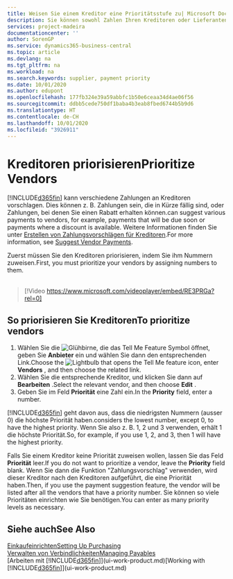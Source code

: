 ```yaml
---
title: Weisen Sie einem Kreditor eine Prioritätsstufe zu| Microsoft Docs
description: Sie können sowohl Zahlen Ihren Kreditoren oder Lieferanten zuweisen, um sie zu priorisieren und Zahlungsvorschläge in  Business Central zu erleichtern.
services: project-madeira
documentationcenter: ''
author: SorenGP
ms.service: dynamics365-business-central
ms.topic: article
ms.devlang: na
ms.tgt_pltfrm: na
ms.workload: na
ms.search.keywords: supplier, payment priority
ms.date: 10/01/2020
ms.author: edupont
ms.openlocfilehash: 177fb324e39a59abbfc1b50e6ceaa34d4ae06f56
ms.sourcegitcommit: ddbb5cede750df1baba4b3eab8fbed6744b5b9d6
ms.translationtype: HT
ms.contentlocale: de-CH
ms.lasthandoff: 10/01/2020
ms.locfileid: "3926911"
---
```

# <a name="prioritize-vendors"></a><span data-ttu-id="c7eb4-103">Kreditoren priorisieren</span><span class="sxs-lookup"><span data-stu-id="c7eb4-103">Prioritize Vendors</span></span>
[!INCLUDE[d365fin](includes/d365fin_md.md)] <span data-ttu-id="c7eb4-104">kann verschiedene Zahlungen an Kreditoren vorschlagen. Dies können z. B. Zahlungen sein, die in Kürze fällig sind, oder Zahlungen, bei denen Sie einen Rabatt erhalten können.</span><span class="sxs-lookup"><span data-stu-id="c7eb4-104">can suggest various payments to vendors, for example, payments that will be due soon or payments where a discount is available.</span></span> <span data-ttu-id="c7eb4-105">Weitere Informationen finden Sie unter [Erstellen von Zahlungsvorschlägen für Kreditoren](payables-how-suggest-vendor-payments.md).</span><span class="sxs-lookup"><span data-stu-id="c7eb4-105">For more information, see [Suggest Vendor Payments](payables-how-suggest-vendor-payments.md).</span></span>

<span data-ttu-id="c7eb4-106">Zuerst müssen Sie den Kreditoren priorisieren, indem Sie ihm Nummern zuweisen.</span><span class="sxs-lookup"><span data-stu-id="c7eb4-106">First, you must prioritize your vendors by assigning numbers to them.</span></span>
<br><br>
> [!Video https://www.microsoft.com/videoplayer/embed/RE3PRGa?rel=0]

## <a name="to-prioritize-vendors"></a><span data-ttu-id="c7eb4-107">So priorisieren Sie Kreditoren</span><span class="sxs-lookup"><span data-stu-id="c7eb4-107">To prioritize vendors</span></span>
1. <span data-ttu-id="c7eb4-108">Wählen Sie die ![Glühbirne, die das Tell Me Feature](media/ui-search/search_small.png "Tell Me-Funktion") Symbol öffnet, geben Sie **Anbieter** ein und wählen Sie dann den entsprechenden Link.</span><span class="sxs-lookup"><span data-stu-id="c7eb4-108">Choose the ![Lightbulb that opens the Tell Me feature](media/ui-search/search_small.png "Tell me what you want to do") icon, enter **Vendors** , and then choose the related link.</span></span>
2. <span data-ttu-id="c7eb4-109">Wählen Sie die entsprechende Kreditor, und klicken Sie dann auf **Bearbeiten** .</span><span class="sxs-lookup"><span data-stu-id="c7eb4-109">Select the relevant vendor, and then choose **Edit** .</span></span>
3. <span data-ttu-id="c7eb4-110">Geben Sie im Feld **Priorität** eine Zahl ein.</span><span class="sxs-lookup"><span data-stu-id="c7eb4-110">In the **Priority** field, enter a number.</span></span>

[!INCLUDE[d365fin](includes/d365fin_md.md)] <span data-ttu-id="c7eb4-111">geht davon aus, dass die niedrigsten Nummern (ausser 0) die höchste Priorität haben.</span><span class="sxs-lookup"><span data-stu-id="c7eb4-111">considers the lowest number, except 0, to have the highest priority.</span></span> <span data-ttu-id="c7eb4-112">Wenn Sie also z. B. 1, 2 und 3 verwenden, erhält 1 die höchste Priorität.</span><span class="sxs-lookup"><span data-stu-id="c7eb4-112">So, for example, if you use 1, 2, and 3, then 1 will have the highest priority.</span></span>

<span data-ttu-id="c7eb4-113">Falls Sie einem Kreditor keine Priorität zuweisen wollen, lassen Sie das Feld **Priorität** leer.</span><span class="sxs-lookup"><span data-stu-id="c7eb4-113">If you do not want to prioritize a vendor, leave the **Priority** field blank.</span></span> <span data-ttu-id="c7eb4-114">Wenn Sie dann die Funktion "Zahlungsvorschlag" verwenden, wird dieser Kreditor nach den Kreditoren aufgeführt, die eine Priorität haben.</span><span class="sxs-lookup"><span data-stu-id="c7eb4-114">Then, if you use the payment suggestion feature, the vendor will be listed after all the vendors that have a priority number.</span></span> <span data-ttu-id="c7eb4-115">Sie können so viele Prioritäten einrichten wie Sie benötigen.</span><span class="sxs-lookup"><span data-stu-id="c7eb4-115">You can enter as many priority levels as necessary.</span></span>

## <a name="see-also"></a><span data-ttu-id="c7eb4-116">Siehe auch</span><span class="sxs-lookup"><span data-stu-id="c7eb4-116">See Also</span></span>
[<span data-ttu-id="c7eb4-117">Einkaufeinrichten</span><span class="sxs-lookup"><span data-stu-id="c7eb4-117">Setting Up Purchasing</span></span>](purchasing-setup-purchasing.md)  
[<span data-ttu-id="c7eb4-118">Verwalten von Verbindlichkeiten</span><span class="sxs-lookup"><span data-stu-id="c7eb4-118">Managing Payables</span></span>](payables-manage-payables.md)  
<span data-ttu-id="c7eb4-119">[Arbeiten mit [!INCLUDE[d365fin](includes/d365fin_md.md)]](ui-work-product.md)</span><span class="sxs-lookup"><span data-stu-id="c7eb4-119">[Working with [!INCLUDE[d365fin](includes/d365fin_md.md)]](ui-work-product.md)</span></span>
